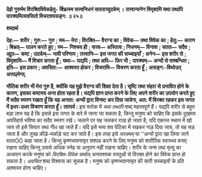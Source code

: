 **देहो गुरुर्मम विरक्तिविवेकहेतु-** **र्बिभ्रत्स्म सत्त्वनिधनं सततात्र्युदर्कम् ।** **तत्त्वान्यनेन विमृशामि यथा तथापि** **पारक्यमित्यवसितो विचराश्यसङ्ग: ॥ २५॥** 

**शब्दार्थ** 

**देह:—** **शरीर** **; गुरु:—** **गुरु** **; मम—** **मेरा** **; विरक्ति—** **वैराग्य का** **; विवेक—** **तथा विवेक का** **; हेतु:—** **कारण** **; बिभ्रत्—** **पालन करते** **हुए** **; स्म—** **निश्चय ही** **; सत्त्व—** **अस्तित्व** **; निधनम्—** **विनाश** **; सतत—** **सदैव** **; आॢत—** **कष्ट** **; उदर्कम्—** **भावी परिणाम** **; तत्त्वानि—** **इस जगत की सच्चाइयाँ** **; अनेन—** **इस शरीर से** **; विमृशामि—** **मैं विचार करता हूँ** **; यथा—** **यद्यपि** **; तथा अपि—** **फिर भी** **;** **पारक्यम्—** **अन्यों से सश्बन्धित** **; इति—** **इस प्रकार** **; अवसित:—** **आश्वस्त होकर** **; विचरामि—** **विचरण करता हूँ** **; असङ्ग:-विथोउत्** **अत्तछ्मेन्त्.** 

**भौतिक शरीर भी मेरा गुरु है, क्योंकि यह मुझे वैराग्य की शिक्षा देता है। सृष्टि तथा संहार से** **प्रभावित होने के कारण, इसका कष्टमय अन्त होता रहता है। यद्यपि ज्ञान प्राप्त करने के लिए** **अपने शरीर का उपयोग करते हुए मैं सदैव स्मरण रखता हूँ कि यह अन्तत: अन्यों द्वारा विनष्ट** **कर दिया जायेगा, अत: मैं विरक्त रहकर इस जगत में इधर-उधर विचरण करता हूँ।** **तात्पर्य :** इस श्लोक में *यथा तथापि* शब्द महत्त्वपूर्ण हैं। यद्यपि शरीर से बहुत बड़ा लाभ यह है कि इससे इस जगत के बारे में जाना जा सकता है, किन्तु मनुष्य को चाहिए कि इसके दुखमय अपरिहार्य भविष्य का सदैव स्मरण रखे। जलाने पर यह जलकर राख हो जाता है; यदि एकान्त स्थान में खो जाय तो इसे सियार तथा गीध खा जाते हैं। यदि इसे भव्य शव पेटिका में रखकर गाड़ दिया जाय, तो यह सड़ जाता है और तुच्छ कीड़े-मकोड़े चट कर जाते हैं। इस तरह इसे *पारक्यम्* या ''अन्यों द्वारा खा लिया जाने वालाÓÓ कहा जाता है। किन्तु कृष्णभावनामृत सश्पन्न करने के लिए मनुष्य को शारीरिक स्वास्थ्य बनाए रखना चाहिए किन्तु उससे अधिक स्नेह या अनुराग नहीं रखना चाहिए। शरीर के जन्म तथा मृत्यु का अध्ययन करके मनुष्य को *विरक्ति-विवेक* अर्थात् अनावश्यक वस्तुओं से विरक्त होने का विवेक प्राप्त हो सकता है। *अवसित* शब्द विश्वास का सूचक है। मनुष्य को कृष्णभावनामृत की सारी सच्चाइयों के प्रति आश्वस्त होना चाहिए।  